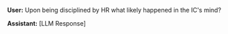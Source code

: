 **User:**
Upon being disciplined by HR what likely happened in the IC's mind?

**Assistant:**
[LLM Response]

